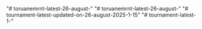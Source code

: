 "# toruanemrnt-latest-26-august-" 
"# toruanemrnt-latest-26-august-" 
"# tournament-latest-updated-on-26-august-2025-1-15" 
"# tournament-latest-1-" 
